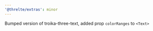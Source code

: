 ```yaml
---
'@threlte/extras': minor
---
```


Bumped version of troika-three-text, added prop `colorRanges` to `<Text>`

